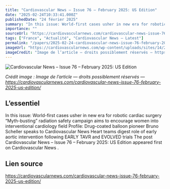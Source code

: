 ```yaml
---
title: "Cardiovascular News – Issue 76 – February 2025: US Edition"
date: "2025-02-24T10:33:41.000Z"
publishedDate: "24 février 2025"
summary: "In this issue: World-first cases usher in new era for robotic cardiac surgery “Myth-busting” radiation safety campaign aims to encourage women into interventional cardiology field Profile: Drug-coated balloon pioneer Bruno Scheller speaks to Cardiovascular News Heart teams digest role of early aortic intervention following EARLY TAVR and EVOLVED trials The post Cardiovascular News &#8211; Issue 76 &#8211; February 2025: US Edition appeared first on Cardiovascular News ."
importance: ""
sourceUrl: "https://cardiovascularnews.com/cardiovascular-news-issue-76-february-2025-us-edition/"
tags: ["France", "Actualité", "Cardiovascular News — Latest"]
permalink: "/papers/2025-02-24-cardiovascular-news-issue-76-february-2025-us-edition"
imageUrl: "https://cardiovascularnews.com/wp-content/uploads/sites/14/2025/02/CVN-US-cover_edited.jpg"
imageCredit: "Image de l’article — droits possiblement réservés — https://cardiovascularnews.com/cardiovascular-news-issue-76-february-2025-us-edition/"
---
```


![Cardiovascular News – Issue 76 – February 2025: US Edition](https://cardiovascularnews.com/wp-content/uploads/sites/14/2025/02/CVN-US-cover_edited.jpg)

*Crédit image : Image de l’article — droits possiblement réservés — https://cardiovascularnews.com/cardiovascular-news-issue-76-february-2025-us-edition/*

## L’essentiel

In this issue: World-first cases usher in new era for robotic cardiac surgery “Myth-busting” radiation safety campaign aims to encourage women into interventional cardiology field Profile: Drug-coated balloon pioneer Bruno Scheller speaks to Cardiovascular News Heart teams digest role of early aortic intervention following EARLY TAVR and EVOLVED trials The post Cardiovascular News &#8211; Issue 76 &#8211; February 2025: US Edition appeared first on Cardiovascular News .

## Lien source

https://cardiovascularnews.com/cardiovascular-news-issue-76-february-2025-us-edition/
